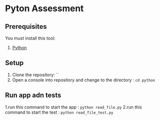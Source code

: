 # Pyton Assessment

## Prerequisites
You must install this tool:

1. [Python](https://www.python.org/downloads/)

## Setup
1. Clone the repository: ``
2. Open a console into repository and change to the directory : `cd python`

## Run app adn tests
1.run this command to start the app : `python read_file.py`
2.run this command to start the test : `python read_file_test.py`
